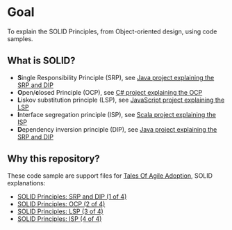 # Goal
To explain the SOLID Principles, from Object-oriented design, using code samples.

## What is SOLID?
- **S**ingle Responsibility Principle (SRP), see [Java project explaining the SRP and DIP](/java "Java project")
- **O**pen/**c**losed Principle (OCP), see [C# project explaining the OCP](/csharp "C# project")
- **L**iskov substitution principle (LSP), see [JavaScript project explaining the LSP](/js "JavaScript project")
- **I**nterface segregation principle (ISP), see [Scala project explaining the ISP](/scala "Scala project")
- **D**ependency inversion principle (DIP), see [Java project explaining the SRP and DIP](/java "Java project")


## Why this repository?
These code sample are support files for [Tales Of Agile Adoption](http://tales-of-agile-adoption.blogspot.com "Blog home"), SOLID explanations:

- [SOLID Principles: SRP and DIP (1 of 4)](http://tales-of-agile-adoption.blogspot.com/2015/12/solid-principles-srp-and-dip-1-of-4.html "SOLID Principles: SRP and DIP (1 of 4)")
- [SOLID Principles: OCP (2 of 4)](http://tales-of-agile-adoption.blogspot.com/2016/01/solid-principles-ocp-2-of-4.html "SOLID Principles: OCP (2 of 4)")
- [SOLID Principles: LSP (3 of 4)](http://tales-of-agile-adoption.blogspot.com/2016/01/solid-principles-lsp-3-of-4.html "SOLID Principles: LSP (3 of 4)")
- [SOLID Principles: ISP (4 of 4)](http://tales-of-agile-adoption.blogspot.com/2016/01/solid-principles-isp-4-of-4.html "SOLID Principles: ISP (4 of 4)")



